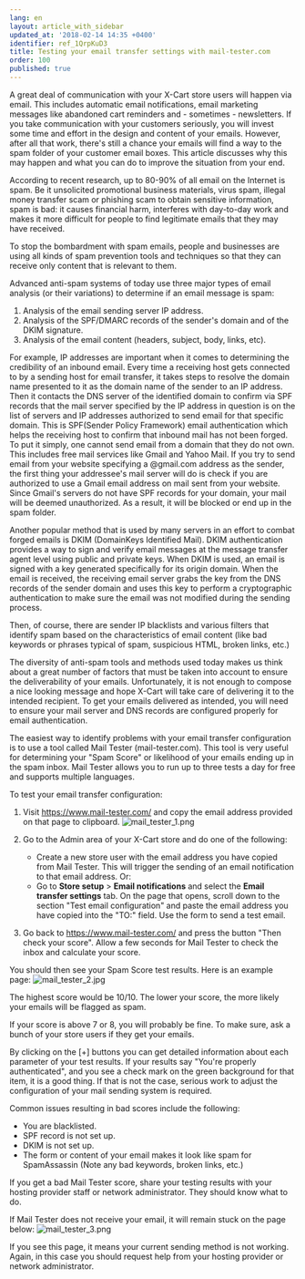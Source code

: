 ```yaml
---
lang: en
layout: article_with_sidebar
updated_at: '2018-02-14 14:35 +0400'
identifier: ref_1QrpKuD3
title: Testing your email transfer settings with mail-tester.com
order: 100
published: true
---
```

A great deal of communication with your X-Cart store users will happen via email. This includes automatic email notifications, email marketing messages like abandoned cart reminders and - sometimes - newsletters. If you take communication with your customers seriously, you will invest some time and effort in the design and content of your emails. However, after all that work, there's still a chance your emails will find a way to the spam folder of your customer email boxes. This article discusses why this may happen and what you can do to improve the situation from your end.

According to recent research, up to 80-90% of all email on the Internet is spam. Be it unsolicited promotional business materials, virus spam, illegal money transfer scam or phishing scam to obtain sensitive information, spam is bad: it causes financial harm, interferes with day-to-day work and makes it more difficult for people to find legitimate emails that they may have received.

To stop the bombardment with spam emails, people and businesses are using all kinds of spam prevention tools and techniques so that they can receive only content that is relevant to them. 

Advanced anti-spam systems of today use three major types of email analysis (or their variations) to determine if an email message is spam:

1. Analysis of the email sending server IP address.
2. Analysis of the SPF/DMARC records of the sender's domain and of the DKIM signature.
3. Analysis of the email content (headers, subject, body, links, etc).

For example, IP addresses are important when it comes to determining the credibility of an inbound email. Every time a receiving host gets connected to by a sending host for email transfer, it takes steps to resolve the domain name presented to it as the domain name of the sender to an IP address. Then it contacts the DNS server of the identified domain to confirm via SPF records that the mail server specified by the IP address in question is on the list of servers and IP addresses authorized to send email for that specific domain. This is SPF(Sender Policy Framework) email authentication which helps the receiving host to confirm that inbound mail has not been forged. To put it simply, one cannot send email from a domain that they do not own. This includes free mail services like Gmail and Yahoo Mail. If you try to send email from your website specifying a @gmail.com address as the sender, the first thing your addressee's mail server will do is check if you are authorized to use a Gmail email address on mail sent from your website. Since Gmail's servers do not have SPF records for your domain, your mail will be deemed unauthorized. As a result, it will be blocked or end up in the spam folder. 

Another popular method that is used by many servers in an effort to combat forged emails is DKIM (DomainKeys Identified Mail). DKIM authentication provides a way to sign and verify email messages at the message transfer agent level using public and private keys. When DKIM is used, an email is signed with a key generated specifically for its origin domain. When the email is received, the receiving email server grabs the key from the DNS records of the sender domain and uses this key to perform a cryptographic authentication to make sure the email was not modified during the sending process.

Then, of course, there are sender IP blacklists and various filters that identify spam based on the characteristics of email content (like bad keywords or phrases typical of spam, suspicious HTML, broken links, etc.)

The diversity of anti-spam tools and methods used today makes us think about a great number of factors that must be taken into account to ensure the deliverability of your emails. Unfortunately, it is not enough to compose a nice looking message and hope X-Cart will take care of delivering it to the intended recipient. To get your emails delivered as intended, you will need to ensure your mail server and DNS records are configured properly for email authentication. 

The easiest way to identify problems with your email transfer configuration is to use a tool called Mail Tester (mail-tester.com). This tool is very useful for determining your "Spam Score" or likelihood of your emails ending up in the spam inbox.  Mail Tester allows you to run up to three tests a day for free and supports multiple languages.

To test your email transfer configuration:

   1. Visit https://www.mail-tester.com/ and copy the email address provided on that page to clipboard.
      ![mail_tester_1.png]({{site.baseurl}}/attachments/ref_1QrpKuD3/mail_tester_1.png)
   
   2. Go to the Admin area of your X-Cart store and do one of the following:

      * Create a new store user with the email address you have copied from Mail Tester. This will trigger the sending of an email notification to that email address.
      Or:
      * Go to **Store setup** > **Email notifications** and select the **Email transfer settings** tab. On the page that opens, scroll down to the section "Test email configuration" and paste the email address you have copied into the "TO:" field. Use the form to send a test email.
   
   3. Go back to https://www.mail-tester.com/ and press the button "Then check your score". Allow a few seconds for Mail Tester to check the inbox and calculate your score. 

You should then see your Spam Score test results. Here is an example page:
      ![mail_tester_2.jpg]({{site.baseurl}}/attachments/ref_1QrpKuD3/mail_tester_2.jpg)

The highest score would be 10/10. The lower your score, the more likely your emails will be flagged as spam.

If your score is above 7 or 8, you will probably be fine. To make sure, ask a bunch of your store users if they get your emails. 

By clicking on the [+] buttons you can get detailed information about each parameter of your test results.
If your results say "You're properly authenticated", and you see a check mark on the green background for that item, it is a good thing. If that is not the case, serious work to adjust the configuration of your mail sending system is required. 

Common issues resulting in bad scores include the following:
   * You are blacklisted. 
   * SPF record is not set up.
   * DKIM is not set up.
   * The form or content of your email makes it look like spam for SpamAssassin (Note any bad keywords, broken links, etc.)

If you get a bad Mail Tester score, share your testing results with your hosting provider staff or network administrator. They should know what to do. 

If Mail Tester does not receive your email, it will remain stuck on the page below:
      ![mail_tester_3.png]({{site.baseurl}}/attachments/ref_1QrpKuD3/mail_tester_3.png)

If you see this page, it means your current sending method is not working. Again, in this case you should request help from your hosting provider or network administrator.
